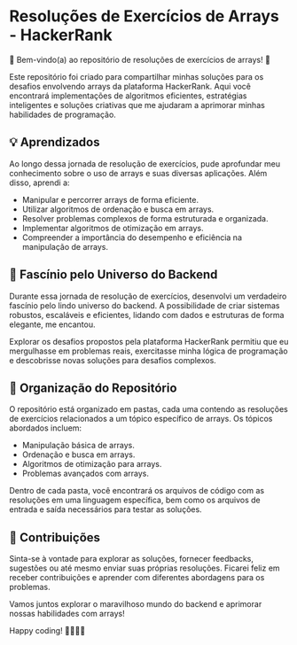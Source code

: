 # Resoluções de Exercícios de Arrays - HackerRank

🌟 Bem-vindo(a) ao repositório de resoluções de exercícios de arrays! 🌟

Este repositório foi criado para compartilhar minhas soluções para os desafios envolvendo arrays da plataforma HackerRank. Aqui você encontrará implementações de algoritmos eficientes, estratégias inteligentes e soluções criativas que me ajudaram a aprimorar minhas habilidades de programação.

## 💡 Aprendizados

Ao longo dessa jornada de resolução de exercícios, pude aprofundar meu conhecimento sobre o uso de arrays e suas diversas aplicações. Além disso, aprendi a:

- Manipular e percorrer arrays de forma eficiente.
- Utilizar algoritmos de ordenação e busca em arrays.
- Resolver problemas complexos de forma estruturada e organizada.
- Implementar algoritmos de otimização em arrays.
- Compreender a importância do desempenho e eficiência na manipulação de arrays.

## 🚀 Fascínio pelo Universo do Backend

Durante essa jornada de resolução de exercícios, desenvolvi um verdadeiro fascínio pelo lindo universo do backend. A possibilidade de criar sistemas robustos, escaláveis e eficientes, lidando com dados e estruturas de forma elegante, me encantou.

Explorar os desafios propostos pela plataforma HackerRank permitiu que eu mergulhasse em problemas reais, exercitasse minha lógica de programação e descobrisse novas soluções para desafios complexos.

## 📁 Organização do Repositório

O repositório está organizado em pastas, cada uma contendo as resoluções de exercícios relacionados a um tópico específico de arrays. Os tópicos abordados incluem:

- Manipulação básica de arrays.
- Ordenação e busca em arrays.
- Algoritmos de otimização para arrays.
- Problemas avançados com arrays.

Dentro de cada pasta, você encontrará os arquivos de código com as resoluções em uma linguagem específica, bem como os arquivos de entrada e saída necessários para testar as soluções.

## 🙌 Contribuições

Sinta-se à vontade para explorar as soluções, fornecer feedbacks, sugestões ou até mesmo enviar suas próprias resoluções. Ficarei feliz em receber contribuições e aprender com diferentes abordagens para os problemas.

Vamos juntos explorar o maravilhoso mundo do backend e aprimorar nossas habilidades com arrays!

Happy coding! 👩‍💻👨‍💻
